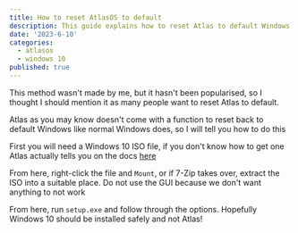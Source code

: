 ```yaml
---
title: How to reset AtlasOS to default
description: This guide explains how to reset Atlas to default Windows 10
date: '2023-6-10'
categories:
  - atlasos
  - windows 10
published: true
---
```


This method wasn't made by me, but it hasn't been popularised, so I thought I should mention it as many people want to reset Atlas to default.

Atlas as you may know doesn't come with a function to reset back to default Windows like normal Windows does, so I will tell you how to do this

First you will need a Windows 10 ISO file, if you don't know how to get one Atlas actually tells you on the docs [here](https://docs.atlasos.net/getting-started/installation/#download-an-iso)

From here, right-click the file and `Mount`, or if 7-Zip takes over, extract the ISO into a suitable place. Do not use the GUI because we don't want anything to not work

From here, run `setup.exe` and follow through the options. Hopefully Windows 10 should be installed safely and not Atlas!